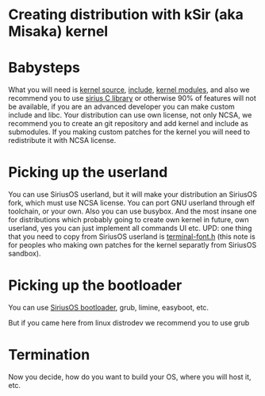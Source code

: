 # Creating distribution with kSir (aka Misaka) kernel

# Babysteps

What you will need is [kernel source](../kernel/), [include](https://github.com/Gamma-Microsystems/include), [kernel modules](../modules), and also we recommend you to use [sirius C library](https://github.com/Gamma-Microsystems/libc) or otherwise 90% of features will not be available, if you are an advanced developer you can make custom include and libc.
Your distribution can use own license, not only NCSA, we recommend you to create an git repository and add kernel and include as submodules.
If you making custom patches for the kernel you will need to redistribute it with NCSA license.

# Picking up the userland
You can use SiriusOS userland, but it will make your distribution an SiriusOS fork, which must use NCSA license.
You can port GNU userland through elf toolchain, or your own.
Also you can use busybox.
And the most insane one for distributions which probably going to create own kernel in future, own userland, yes you can just implement all commands UI etc.
UPD: one thing that you need to copy from SiriusOS userland is [terminal-font.h](https://raw.githubusercontent.com/Gamma-Microsystems/userland/main/terminal/terminal-font.h) (this note is for peoples who making own patches for the kernel separatly from SiriusOS sandbox).

# Picking up the bootloader
You can use [SiriusOS bootloader](../boot), grub, limine, easyboot, etc.

But if you came here from linux distrodev we recommend you to use grub

# Termination
Now you decide, how do you want to build your OS, where you will host it, etc.
